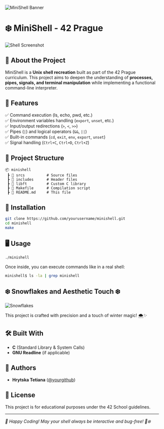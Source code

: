 ![MiniShell Banner](https://your-image-link.com/banner.png)

# ❄️ MiniShell - 42 Prague

![Shell Screenshot](https://your-image-link.com/shell_screenshot.png)

## 🚀 About the Project
MiniShell is a **Unix shell recreation** built as part of the 42 Prague curriculum. This project aims to deepen the understanding of **processes, pipes, signals, and terminal manipulation** while implementing a functional command-line interpreter.

## 🎯 Features
✅ Command execution (ls, echo, pwd, etc.)  
✅ Environment variables handling (`export`, `unset`, etc.)  
✅ Input/output redirections (`>`, `<`, `>>`)  
✅ Pipes (`|`) and logical operators (`&&`, `||`)  
✅ Built-in commands (`cd`, `exit`, `env`, `export`, `unset`)  
✅ Signal handling (`Ctrl+C`, `Ctrl+D`, `Ctrl+Z`)  

## 📂 Project Structure
```
📦 minishell
 ┣ 📂 srcs          # Source files
 ┣ 📂 includes      # Header files
 ┣ 📂 libft         # Custom C library
 ┣ 📜 Makefile      # Compilation script
 ┣ 📜 README.md     # This file
```

## 🔧 Installation
```bash
git clone https://github.com/yourusername/minishell.git
cd minishell
make
```

## 🖥️ Usage
```bash
./minishell
```
Once inside, you can execute commands like in a real shell:
```bash
minishell$ ls -la | grep minishell
```

## ❄️ Snowflakes and Aesthetic Touch ❄️
![Snowflakes](https://your-image-link.com/snowflakes.gif)

This project is crafted with precision and a touch of winter magic! 🌨️✨

## 🛠️ Built With
- **C** (Standard Library & System Calls)
- **GNU Readline** (if applicable)

## 👥 Authors
- **Hrytska Tetiana** ([@yourgithub](https://github.com/yourgithub))

## 📜 License
This project is for educational purposes under the 42 School guidelines.

---
_🎄 Happy Coding! May your shell always be interactive and bug-free! 🐚❄️_
